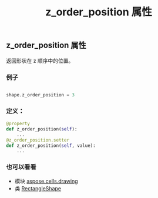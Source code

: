 ﻿---
title: z_order_position 属性
second_title: Aspose.Cells for Python via .NET API 参考文献
description:
type: docs
weight: 1240
url: /zh/python-net/aspose.cells.drawing/rectangleshape/z_order_position/
is_root: false
---
## z_order_position 属性

返回形状在 z 顺序中的位置。

### 例子

```python

shape.z_order_position = 3

```
### 定义：
```python
@property
def z_order_position(self):
    ...
@z_order_position.setter
def z_order_position(self, value):
    ...
```

### 也可以看看
* 模块 [aspose.cells.drawing](../../)
* 类 [RectangleShape](/cells/zh/python-net/aspose.cells.drawing/rectangleshape)
